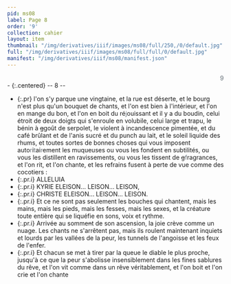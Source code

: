 ```yaml
---
pid: ms08
label: Page 8
order: '9'
collection: cahier
layout: item
thumbnail: "/img/derivatives/iiif/images/ms08/full/250,/0/default.jpg"
full: "/img/derivatives/iiif/images/ms08/full/full/0/default.jpg"
manifest: "/img/derivatives/iiif/ms08/manifest.json"
---
```


<div align="right" style='color:#677179'> 9</div> 
- {:.centered} -- 8 --

- {:.pr} l'on s'y parque une vingtaine, et la rue est déserte, et le bourg n'est plus qu'un bouquet de chants, et l'on est bien à l'intérieur, et l'on en mange du bon, et l'on en boit du ré<add style='color:#677179'>j</add>ouissant et il y a du boudin, celui étroit de deux doigts qui s'enroule en volubile, celui large et trapu, le bénin à <del style='color:#303030'>g</del>goût de serpolet, le violent à incandescence pimentée, et du café brûlant et de l'anis sucré et du punch au lait, et le soleil liquide des rhums, et toutes sortes de bonnes choses qui vous imposent auto<add style='color:#677179'>r</add>i<add style='color:#677179'>t</add>ai<add style='color:#677179'>r</add>ement les muqueuses ou vous les fondent en subtilités, ou vous les distillent en ravissements, ou vous les tissent de <del style='color:#303030'>g</del><add style='color:#677179'>f</add>ragrances, et l'on rit, et l'on chante, et les refrains fusent à perte de vue comme des cocotiers : 
- {:.pr.i} ALLELUIA 
- {:.pr.i} KYRIE ELEISON... LEISON... LEISON, 
- {:.pr.i} CHRISTE ELEISON... LEISON... LEISON. 
- {:.pr.i} Et ce ne sont pas seulement les bouches qui chantent, mais les mains, mais les pieds, mais les fesses, mais les sexes, et la créature toute entière qui se liquéfie en sons, voix et rythme.
- {:.pr.i} Arrivée au somme<del style='color:#303030'>n</del>t de son ascension, la joie crève comme un nuage. Les chants ne s'arrêtent pas, mais ils roulent maintenant inquiets et lourds par les vallées de la peur, les tunnels de l'angoisse et les feux de l'enfer.
- {:.pr.i} Et chacun se met à tirer par la queue le diable le plus proche, jusqu'à ce que la peur s'abolisse insensiblement dans les fines sablures du rêve, et l'on vit comme dans un rêve véritablement, et l'on boit et l'on crie et l'on chante 

